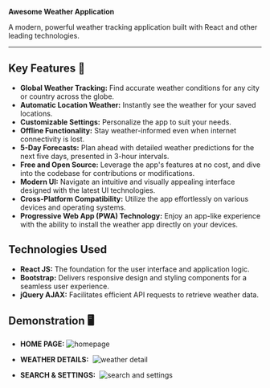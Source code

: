 **Awesome Weather Application**

A modern, powerful weather tracking application built with React and other leading technologies.

***

## Key Features 📝

* **Global Weather Tracking:** Find accurate weather conditions for any city or country across the globe.
* **Automatic Location Weather:** Instantly see the weather for your saved locations.
* **Customizable Settings:** Personalize the app to suit your needs.  
* **Offline Functionality:**  Stay weather-informed even when internet connectivity is lost.
* **5-Day Forecasts:** Plan ahead with detailed weather predictions for the next five days, presented in 3-hour intervals.
* **Free and Open Source:** Leverage the app's features at no cost, and dive into the codebase for contributions or modifications.
* **Modern UI:** Navigate an intuitive and visually appealing interface designed with the latest UI technologies.
* **Cross-Platform Compatibility:** Utilize the app effortlessly on various devices and operating systems.
* **Progressive Web App (PWA) Technology:** Enjoy an app-like experience with the ability to install the weather app directly on your devices.

## Technologies Used

* **React JS:** The foundation for the user interface and application logic.
* **Bootstrap:** Delivers responsive design and styling components for a seamless user experience.
* **jQuery AJAX:** Facilitates efficient API requests to retrieve weather data.

## Demonstration 🖥️ 

* **HOME PAGE:**
![homepage](https://github.com/CodeNeyam/Weather-app/assets/131716933/a67cbdd7-1196-4f28-9317-a629cd1fb9b0)<br>

* **WEATHER DETAILS:** 
![weather detail](https://github.com/CodeNeyam/Weather-app/assets/131716933/51f07360-bc23-48fe-b8cf-89162a43c976)<br>

* **SEARCH & SETTINGS:** 
![search and settings](https://github.com/CodeNeyam/Weather-app/assets/131716933/457611cd-ccf6-41b2-91a6-2efd6a636284)



